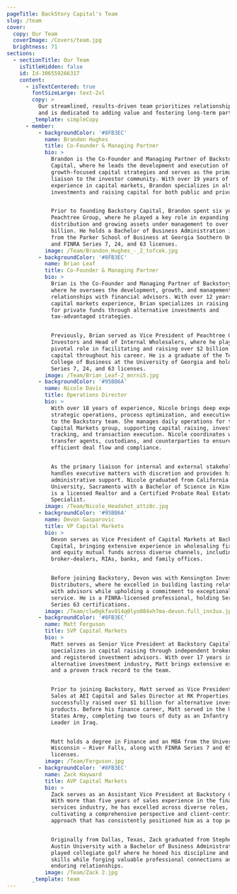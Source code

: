 ```yaml
---
pageTitle: BackStory Capital's Team
slug: /team
cover:
  copy: Our Team
  coverImage: /Covers/team.jpg
  brightness: 71
sections:
  - sectionTitle: Our Team
    isTitleHidden: false
    id: Id-306559266317
    content:
      - isTextCentered: true
        fontSizeLarge: text-2xl
        copy: >
          Our streamlined, results-driven team prioritizes relationship-building
          and is dedicated to adding value and fostering long-term partnerships.
        _template: simpleCopy
      - member:
          - backgroundColor: '#8FB3EC'
            name: Brandon Hughes
            title: Co-Founder & Managing Partner
            bio: >
              Brandon is the Co-Founder and Managing Partner of Backstory
              Capital, where he leads the development and execution of
              growth-focused capital strategies and serves as the primary
              liaison to the investor community. With over 19 years of
              experience in capital markets, Brandon specializes in alternative
              investments and raising capital for both public and private funds.


              Prior to founding Backstory Capital, Brandon spent six years at
              Peachtree Group, where he played a key role in expanding
              distribution and growing assets under management to over $4
              billion. He holds a Bachelor of Business Administration in Finance
              from the Parker School of Business at Georgia Southern University
              and FINRA Series 7, 24, and 63 licenses.
            image: /Team/Brandon_Hughes_-_2_tofcek.jpg
          - backgroundColor: '#8FB3EC'
            name: Brian Leaf
            title: Co-Founder & Managing Partner
            bio: >
              Brian is the Co-Founder and Managing Partner of Backstory Capital,
              where he oversees the development, growth, and management of
              relationships with financial advisors. With over 12 years of
              capital markets experience, Brian specializes in raising capital
              for private funds through alternative investments and
              tax-advantaged strategies.


              Previously, Brian served as Vice President of Peachtree Group
              Investors and Head of Internal Wholesalers, where he played a
              pivotal role in facilitating and raising over $2 billion in
              capital throughout his career. He is a graduate of the Terry
              College of Business at the University of Georgia and holds FINRA
              Series 7, 24, and 63 licenses.
            image: /Team/Brian_Leaf-2_mnrni5.jpg
          - backgroundColor: '#95BB6A'
            name: Nicole Davis
            title: Operations Director
            bio: >
              With over 18 years of experience, Nicole brings deep expertise in
              strategic operations, process optimization, and executive support
              to the Backstory team. She manages daily operations for the
              Capital Markets group, supporting capital raising, investor
              tracking, and transaction execution. Nicole coordinates with
              transfer agents, custodians, and counterparties to ensure
              efficient deal flow and compliance.


              As the primary liaison for internal and external stakeholders, she
              handles executive matters with discretion and provides high-level
              administrative support. Nicole graduated from California State
              University, Sacramento with a Bachelor of Science in Kinesiology,
              is a licensed Realtor and a Certified Probate Real Estate
              Specialist.
            image: /Team/Nicole_Headshot_attz8c.jpg
          - backgroundColor: '#95BB6A'
            name: Devon Gasparovic
            title: VP Capital Markets
            bio: >
              Devon serves as Vice President of Capital Markets at Backstory
              Capital, bringing extensive experience in wholesaling fixed income
              and equity mutual funds across diverse channels, including
              broker-dealers, RIAs, banks, and family offices.


              Before joining Backstory, Devon was with Kensington Investment
              Distributors, where he excelled in building lasting relationships
              with advisors while upholding a commitment to exceptional customer
              service. He is a FINRA-licensed professional, holding Series 7 and
              Series 63 certifications.
            image: /Team/clw0gkfav014q0lyo084xh7ma-devon.full_inn3ux.jpg
          - backgroundColor: '#8FB3EC'
            name: Matt Ferguson
            title: SVP Capital Markets
            bio: >
              Matt serves as Senior Vice President at Backstory Capital,
              specializes in capital raising through independent broker-dealers
              and registered investment advisors. With over 17 years in the
              alternative investment industry, Matt brings extensive expertise
              and a proven track record to the team.


              Prior to joining Backstory, Matt served as Vice President of DST
              Sales at AEI Capital and Sales Director at RK Properties, where he
              successfully raised over $1 billion for alternative investment
              products. Before his finance career, Matt served in the United
              States Army, completing two tours of duty as an Infantry Team
              Leader in Iraq.


              Matt holds a degree in Finance and an MBA from the University of
              Wisconsin – River Falls, along with FINRA Series 7 and 65
              licenses.
            image: /Team/Ferguson.jpg
          - backgroundColor: '#8FB3EC'
            name: Zack Hayward
            title: AVP Capital Markets
            bio: >
              Zack serves as an Assistant Vice President at Backstory Capital.
              With more than five years of sales experience in the financial
              services industry, he has excelled across diverse roles,
              cultivating a comprehensive perspective and client-centric
              approach that has consistently positioned him as a top performer.


              Originally from Dallas, Texas, Zack graduated from Stephen F.
              Austin University with a Bachelor of Business Administration and
              played collegiate golf where he honed his discipline and teamwork
              skills while forging valuable professional connections and
              enduring relationships.
            image: /Team/Zack 2.jpg
        _template: team
---
```


